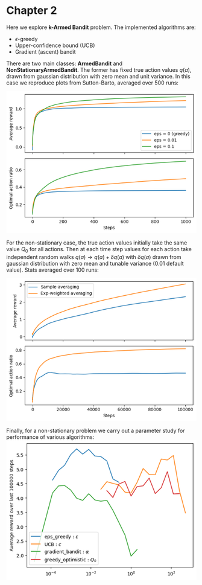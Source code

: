 # Chapter 2

Here we explore **k-Armed Bandit** problem. The implemented algorithms are:

- $\epsilon$-greedy
- Upper-confidence bound (UCB)
- Gradient (ascent) bandit

There are two main classes: **ArmedBandit** and **NonStationaryArmedBandit**. The former has fixed true action values $q(a)$, drawn from gaussian distribution with zero mean and unit variance. In this case we reproduce plots from Sutton-Barto, averaged over 500 runs: 

![stationary_stats](stationary_stats.png)

For the non-stationary case, the true action values initially take the same value $Q_0$ for all actions. Then at each time step values for each action take independent random walks $q(a) \to q(a) + \delta q(a)$ with $\delta q(a)$ drawn from gaussian distribution with zero mean and tunable variance (0.01 default value). Stats averaged over 100 runs: 

![stationary_stats](nonstationary_stats.png)

Finally, for a non-stationary problem we carry out a parameter study for performance of various algorithms: ![stationary_stats](parameter_study.png)



